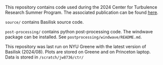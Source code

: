 This repository contains code used during the 2024 Center for Turbulence Research Summer Program. The associated publication can be found [here](https://jiarong-wu.github.io/assets/pdf/CTRSP2024.pdf).

`source/` contains Basilisk source code.

`post-processing/` contains python post-processing code. The windwave package can be installed. See `postprocessing/windwave/README.md`.

This repository was last run on NYU Greene with the latest version of Basilisk (2024/08). Plots are stored on Greene and on Princeton laptop. Data is stored in `/scratch/jw8736/ctr/`
